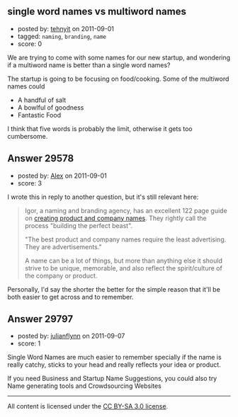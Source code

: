 ## single word names vs multiword names

- posted by: [tehnyit](https://stackexchange.com/users/-1/8173-tehnyit) on 2011-09-01
- tagged: `naming`, `branding`, `name`
- score: 0

We are trying to come with some names for our new startup, and wondering if a multiword name is better than a single word names?

The startup is going to be focusing on food/cooking. Some of the multiword names could

 - A handful of salt
 - A bowlful of goodness
 - Fantastic Food

I think that five words is probably the limit, otherwise it gets too cumbersome.




## Answer 29578

- posted by: [Alex](https://stackexchange.com/users/-1/12744-alex) on 2011-09-01
- score: 3

<p>I wrote this in reply to another question, but it's still relevant here:</p>

<blockquote>
  <p>Igor, a naming and branding agency, has an excellent 122 page guide on
  <a href="http://www.igorinternational.com/process/naming-guide-product-company-names.php" rel="nofollow">creating product and company names</a>. They rightly call the process
  "building the perfect beast".</p>
  
  <p>"The best product and company names require the least advertising.
  They are advertisements."</p>
  
  <p>A name can be a lot of things, but more than anything else it should
  strive to be unique, memorable, and also reflect the spirit/culture of
  the company or product.</p>
</blockquote>

<p>Personally, I'd say the shorter the better for the simple reason that it'll be both easier to get across and to remember.</p>



## Answer 29797

- posted by: [julianflynn](https://stackexchange.com/users/-1/13206-julianflynn) on 2011-09-07
- score: 1

Single Word Names are much easier to remember specially if the name is really catchy, sticks to your head and really reflects your idea or product.

If you need Business and Startup Name Suggestions, you could also try Name generating tools and Crowdsourcing Websites






---

All content is licensed under the [CC BY-SA 3.0 license](https://creativecommons.org/licenses/by-sa/3.0/).
